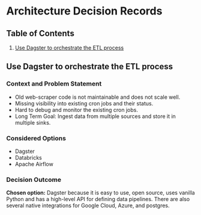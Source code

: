 # Architecture Decision Records

## Table of Contents
1. [Use Dagster to orchestrate the ETL process](#use-dagster-to-orchestrate-the-etl-process)

## Use Dagster to orchestrate the ETL process

### Context and Problem Statement
* Old web-scraper code is not maintainable and does not scale well.
* Missing visibility into existing cron jobs and their status.
* Hard to debug and monitor the existing cron jobs.
* Long Term Goal: Ingest data from multiple sources and store it in multiple sinks.

### Considered Options

* Dagster
* Databricks
* Apache Airflow

### Decision Outcome

**Chosen option:** Dagster because it is easy to use, open source, uses vanilla Python and 
has a high-level API for defining data pipelines. There are also several native integrations for Google Cloud, 
Azure, and postgres.